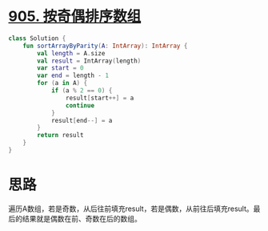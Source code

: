 # [905. 按奇偶排序数组](https://leetcode-cn.com/problems/sort-array-by-parity/)

```kotlin
class Solution {
    fun sortArrayByParity(A: IntArray): IntArray {
        val length = A.size
        val result = IntArray(length)
        var start = 0
        var end = length - 1
        for (a in A) {
            if (a % 2 == 0) {
                result[start++] = a
                continue
            }
            result[end--] = a
        }
        return result
    }
}
```

# 思路

遍历A数组，若是奇数，从后往前填充result，若是偶数，从前往后填充result。最后的结果就是偶数在前、奇数在后的数组。